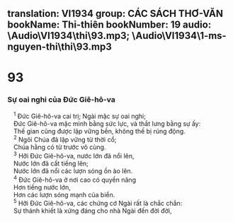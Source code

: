translation: VI1934
group: CÁC SÁCH THƠ-VĂN
bookName: Thi-thiên 
bookNumber: 19
audio: \Audio\VI1934\thi\93.mp3; \Audio\VI1934\1-ms-nguyen-thi\thi\93.mp3
-------

<div class="title"><h1>93</h1><h3>Sự oai nghi của Đức Giê-hô-va</h3></div>
<span class="verse thi_93_1"> <sup>1</sup> Đức Giê-hô-va cai trị; Ngài mặc sự oai nghi; <br/> Đức Giê-hô-va mặc mình bằng sức lực, và thắt lưng bằng sự ấy: <br/> Thế gian cũng được lập vững bền, không thế bị rúng động. <br/></span>
<span class="verse thi_93_2"> <sup>2</sup> Ngôi Chúa đã lập vững từ thời cổ; <br/> Chúa hằng có từ trước vô cùng. <br/></span>
<span class="verse thi_93_3"> <sup>3</sup> Hỡi Đức Giê-hô-va, nước lớn đã nổi lên, <br/> Nước lớn đã cất tiếng lên; <br/> Nước lớn đã nổi các lượn sóng ồn ào lên. <br/></span>
<span class="verse thi_93_4"> <sup>4</sup> Đức Giê-hô-va ở nơi cao có quyền năng <br/> Hơn tiếng nước lớn, <br/> Hơn các lượn sóng mạnh của biển. <br/></span>
<span class="verse thi_93_5"> <sup>5</sup> Hỡi Đức Giê-hô-va, các chứng cớ Ngài rất là chắc chắn: <br/> Sự thánh khiết là xứng đáng cho nhà Ngài đến đời đời, <br/></span>

